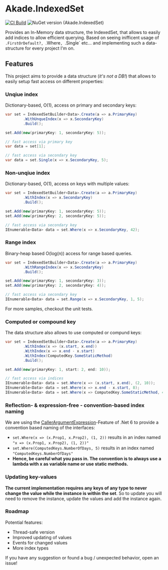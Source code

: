 # Akade.IndexedSet

[![CI Build](https://github.com/akade/Akade.IndexedSet/actions/workflows/ci-build.yml/badge.svg?branch=master)](https://github.com/akade/Akade.IndexedSet/actions/workflows/ci-build.yml)
![NuGet version (Akade.IndexedSet)](https://img.shields.io/nuget/v/Akade.IndexedSet.svg)

Provides an In-Memory data structure, the IndexedSet, that allows to easily add indices to allow efficient querying. Based on seeing inifficent usage of 
`.FirstOrDefault?, `.Where`, `.Single` etc... and implementing such a data-structure for every project I'm on.

## Features
This project aims to provide a data structure (*it's not a DB!*) that allows to easily setup fast access on different properties:
### Unqiue index
Dictionary-based, O(1), access on primary and secondary keys:

```csharp
var set = IndexedSetBuilder<Data>.Create(a => a.PrimaryKey)
        .WithUnqueIndex(x => x.SecondaryKey)
        .Build();

set.Add(new(primaryKey: 1, secondaryKey: 5));

// fast access via primary key
var data = set[1];

// fast access via secondary key
var data = set.Single(x => x.SecondaryKey, 5);
```

### Non-unqiue index
Dictionary-based, O(1), access on keys with multiple values:

```csharp
var set = IndexedSetBuilder<Data>.Create(a => a.PrimaryKey)
        .WithIndex(x => x.SecondaryKey)
        .Build();

set.Add(new(primaryKey: 1, secondaryKey: 5));
set.Add(new(primaryKey: 2, secondaryKey: 5));

// fast access via secondary key
IEnumerable<Data> data = set.Where(x => x.SecondaryKey, 42);
```

### Range index
Binary-heap based O(log(n)) access for range based queries.

```csharp
var set = IndexedSetBuilder<Data>.Create(a => a.PrimaryKey)
        .WithRangeIndex(x => x.SecondaryKey)
        .Build();

set.Add(new(primaryKey: 1, secondaryKey: 3));
set.Add(new(primaryKey: 2, secondaryKey: 4));

// fast access via secondary key
IEnumerable<Data> data = set.Range(x => x.SecondaryKey, 1, 5);
```
For more samples, checkout the unit tests.


### Computed or compound key

The data structure also allows to use computed or compund keys:

```csharp
var set = IndexedSetBuilder<Data>.Create(a => a.PrimaryKey)
        .WithIndex(x => (x.start, x.end))
        .WithIndex(x => x.end - x.start)
        .WithIndex(ComputedKey.SomeStaticMethod)
        .Build();

set.Add(new(primaryKey: 1, start: 2, end: 10));

// fast access via indices
IEnumerable<Data> data = set.Where(x => (x.start, x.end), (2, 10));
IEnumerable<Data> data = set.Where(x => x.end - x.start, 8);
IEnumerable<Data> data = set.Where(x => ComputedKey.SomeStaticMethod, 42);
```

### Reflection- & expression-free - convention-based index naming

We are using the [CallerArgumentExpression](https://docs.microsoft.com/en-us/dotnet/api/system.runtime.compilerservices.callerargumentexpressionattribute)-Feature 
of .Net 6 to provide a convention based naming of the interfaces:
- `set.Where(x => (x.Prop1, x.Prop2), (1, 2))` results in an index named `"x => (x.Prop1, x.Prop2), (1, 2))"`
- `set.Where(ComputedKeys.NumberOfDays, 5)` results in an index named `"ComputedKeys.NumberOfDays"`
- **Hence, be careful what you pass in. The convention is to always use a lambda with x as variable name or use static methods.**

### Updating key-values
**The current implementation requires any keys of any type to never change the value while the instance is within the set**. So to update you will need to remove
the instance, update the values and add the instance again.

### Roadmap
Potential features:
- Thread-safe version
- Improved updating of values
- Events for changed values
- More index types

If you have any suggestion or found a bug / unexpected behavior, open an issue!

